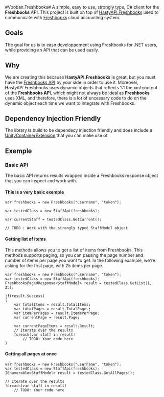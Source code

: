 #Vooban.Freshbooks#
A simple, easy to use, strongly type, C# client for the **Freshbooks** API. This project is built on top of [HastyAPI.Freshbooks](https://github.com/lukesampson/HastyAPI.FreshBooks) used to communicate with [Freshbooks](http://www.freshbooks.com) cloud accounting system.

## Goals ##
The goal for us is to ease developpement using Freshbooks for .NET users, while providing an API that can be used easily.

## Why ##
We are creating this because **HastyAPI.Freshbooks** is great, but you must have the [Freshbooks API](http://developers.freshbooks.com/) by your side in order to use it. Moreover, HastyAPI.Freshbooks uses dynamic objects that reflects 1:1 the xml content of the **Freshbooks API**, which might not always be ideal as **Freshbooks** uses XML, and therefore, there is a lot of uncessary code to do on the dynamic object each time we want to integrate with Freshbooks.

## Dependency Injection Friendly ##
The library is build to be dependecy injection friendly and does include a [UnityContainerExtension](http://msdn.microsoft.com/en-us/library/microsoft.practices.unity.unitycontainerextension%28v=pandp.30%29.aspx) that you can make use of.

## Exemple ##

### Basic API ###
The basic API returns results wrapped inside a Freshbooks response object that you can inspect and work with.

#### This is a very basic exemple ####
```
var freshbooks = new Freshbooks("username", "token");

var testedClass = new StaffApi(freshbooks);

var currentStaff = testedClass.GetCurrent();

// TODO : Work with the strongly typed StaffModel object
```

#### Getting list of items ####
This methods allows you to get a list of items from Freshbooks. This methods supports paging, so you can passing the page number and number of items per page you want to get. In the following example, we're asking for the first page, with 25 items per page.

```
var freshbooks = new Freshbooks("username", "token");
var testedClass = new StaffApi(freshbooks);
FreshbooksPagedResponse<StaffModel> result = testedClass.GetList(1, 25);

if(result.Success)
{
	var totalItems = result.TotalItems;
	var totalPages = result.TotalPages;
	var itemPerPages = result.ItemsPerPage;
	var currentPage = result.Page;

	var currentPageItems = result.Result;
	// Iterate over the results
	foreach(var staff in result)
		// TODO: Your code here
}
```

#### Getting all pages at once ####
```
var freshbooks = new Freshbooks("username", "token");
var testedClass = new StaffApi(freshbooks);
IEnumerable<StaffModel> result = testedClass.GetAllPages();

// Iterate over the results
foreach(var staff in result)
	// TODO: Your code here
```